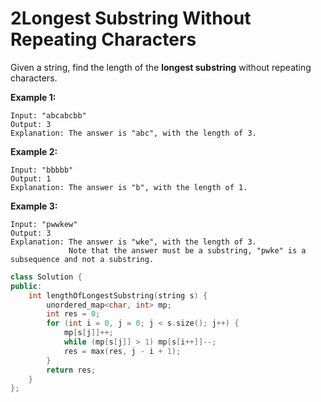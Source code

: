 # 2Longest Substring Without Repeating Characters

Given a string, find the length of the **longest substring** without repeating characters.

**Example 1:**

```
Input: "abcabcbb"
Output: 3 
Explanation: The answer is "abc", with the length of 3. 
```

**Example 2:**

```
Input: "bbbbb"
Output: 1
Explanation: The answer is "b", with the length of 1.
```

**Example 3:**

```
Input: "pwwkew"
Output: 3
Explanation: The answer is "wke", with the length of 3. 
             Note that the answer must be a substring, "pwke" is a subsequence and not a substring.
```



```c++
class Solution {
public:
    int lengthOfLongestSubstring(string s) {
        unordered_map<char, int> mp;
        int res = 0;
        for (int i = 0, j = 0; j < s.size(); j++) {
            mp[s[j]]++;
            while (mp[s[j]] > 1) mp[s[i++]]--;
            res = max(res, j - i + 1);
        }
        return res;
    }
};
```

